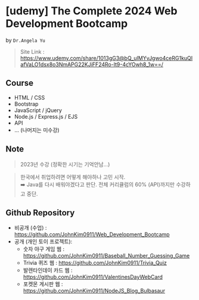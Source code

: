 # [udemy] The Complete 2024 Web Development Bootcamp

by `Dr.Angela Yu`

> Site Link : https://www.udemy.com/share/1013gG3@bQ_uIMYvJgwo4ceRG1kuQIafVaLO1dsx8o3NmAPG22KJiFF24Ro-lt9-4cYOwh8_1w==/

## Course

- HTML / CSS
- Bootstrap
- JavaScript / jQuery
- Node.js / Express.js / EJS
- API
- ... (나머지는 미수강)

## Note

> 2023년 수강 (정확한 시기는 기억안남...)

> 한국에서 취업하려면 어떻게 해야하나 고민 시작.<br>
> ➡️ Java를 다시 배워야겠다고 판단. 전체 커리큘럼의 60% (API)까지만 수강하고 중단.

## Github Repository

- 비공개 (수업) : https://github.com/JohnKim0911/Web_Development_Bootcamp
- 공개 (개인 토이 프로젝트): 
  - 숫자 야구 게임 웹 : https://github.com/JohnKim0911/Baseball_Number_Guessing_Game
  - Trivia 퀴즈 웹 : https://github.com/JohnKim0911/Trivia_Quiz
  - 발렌타인데이 카드 웹 : https://github.com/JohnKim0911/ValentinesDayWebCard
  - 포켓몬 게시판 웹 : https://github.com/JohnKim0911/NodeJS_Blog_Bulbasaur